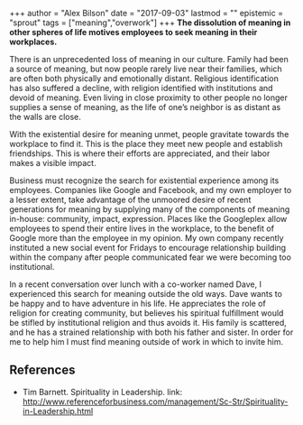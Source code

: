 +++
author = "Alex Bilson"
date = "2017-09-03"
lastmod = ""
epistemic = "sprout"
tags = ["meaning","overwork"]
+++
**The dissolution of meaning in other spheres of life motives employees to seek meaning in their workplaces.**

There is an unprecedented loss of meaning in our culture.  Family had been a source of meaning, but now people rarely live near their families, which are often both physically and emotionally distant.  Religious identification has also suffered a decline, with religion identified with institutions and devoid of meaning.  Even living in close proximity to other people no longer supplies a sense of meaning, as the life of one’s neighbor is as distant as the walls are close.

With the existential desire for meaning unmet, people gravitate towards the workplace to find it.  This is the place they meet new people and establish friendships.  This is where their efforts are appreciated, and their labor makes a visible impact.

Business must recognize the search for existential experience among its employees.  Companies like Google and Facebook, and my own employer to a lesser extent, take advantage of the unmoored desire of recent generations for meaning by supplying many of the components of meaning in-house: community, impact, expression.  Places like the Googleplex allow employees to spend their entire lives in the workplace, to the benefit of Google more than the employee in my opinion.  My own company recently instituted a new social event for Fridays to encourage relationship building within the company after people communicated fear we were becoming too institutional.

In a recent conversation over lunch with a co-worker named Dave, I experienced this search for meaning outside the old ways.  Dave wants to be happy and to have adventure in his life.  He appreciates the role of religion for creating community, but believes his spiritual fulfillment would be stifled by institutional religion and thus avoids it.  His family is scattered, and he has a strained relationship with both his father and sister.  In order for me to help him I must find meaning outside of work in which to invite him.

## References

- Tim Barnett. Spirituality in Leadership. link: http://www.referenceforbusiness.com/management/Sc-Str/Spirituality-in-Leadership.html

